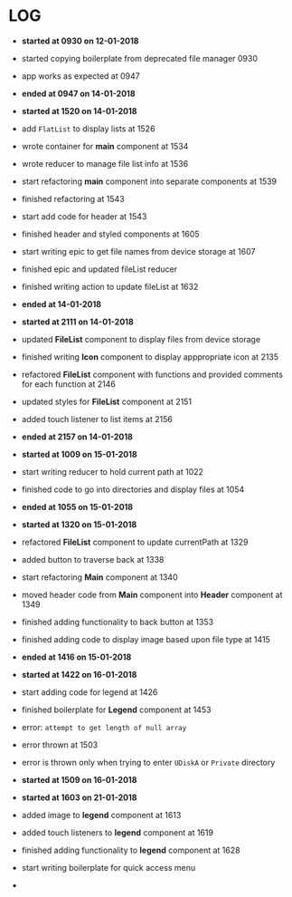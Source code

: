 # LOG

* **started at 0930 on 12-01-2018**
* started copying boilerplate from deprecated file manager 0930
* app works as expected at 0947
* **ended at 0947 on 14-01-2018**

* **started at 1520 on 14-01-2018**
* add `FlatList` to display lists at 1526
* wrote container for **main** component at 1534
* wrote reducer to manage file list info at 1536
* start refactoring **main** component into separate components at 1539
* finished refactoring at 1543
* start add code for header at 1543
* finished header and styled components at 1605
* start writing epic to get file names from device storage at 1607
* finished epic and updated fileList reducer
* finished writing action to update fileList at 1632
* **ended at 14-01-2018**

* **started at 2111 on 14-01-2018**
* updated **FileList** component to display files from device storage
* finished writing **Icon** component to display apppropriate icon at 2135
* refactored **FileList** component with functions and provided comments for each function at 2146
* updated styles for **FileList** component at 2151
* added touch listener to list items at 2156
* **ended at 2157 on 14-01-2018**

* **started at 1009 on 15-01-2018**
* start writing reducer to hold current path at 1022
* finished code to go into directories and display files at 1054
* **ended at 1055 on 15-01-2018**

* **started at 1320 on 15-01-2018**
* refactored **FileList** component to update currentPath at 1329
* added button to traverse back at 1338
* start refactoring **Main** component at 1340
* moved header code from **Main** component into **Header** component at 1349
* finished adding functionality to back button at 1353
* finished adding code to display image based upon file type at 1415
* **ended at 1416 on 15-01-2018**

* **started at 1422 on 16-01-2018**
* start adding code for legend at 1426
* finished boilerplate for **Legend** component at 1453
* error: `attempt to get length of null array`
* error thrown at 1503
* error is thrown only when trying to enter `UDiskA` or `Private` directory
* **started at 1509 on 16-01-2018**

* **started at 1603 on 21-01-2018**
* added image to **legend** component at 1613
* added touch listeners to **legend** component at 1619
* finished adding functionality to **legend** component at 1628
* start writing boilerplate for quick access menu
* 
